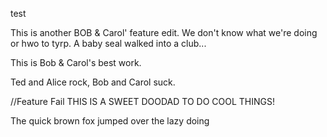 test

This is another BOB & Carol' feature edit. We don't know what we're doing or hwo to tyrp.
A baby seal walked into a club...

This is Bob & Carol's best work.


Ted and Alice rock, Bob and Carol suck.


//Feature Fail
THIS IS A SWEET DOODAD TO DO COOL THINGS!

The quick brown fox jumped over the lazy doing
